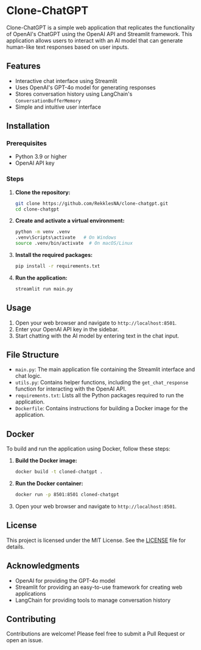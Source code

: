 # Clone-ChatGPT

Clone-ChatGPT is a simple web application that replicates the functionality of OpenAI's ChatGPT using the OpenAI API and Streamlit framework. This application allows users to interact with an AI model that can generate human-like text responses based on user inputs.

## Features

- Interactive chat interface using Streamlit
- Uses OpenAI's GPT-4o model for generating responses
- Stores conversation history using LangChain's `ConversationBufferMemory`
- Simple and intuitive user interface

## Installation

### Prerequisites

- Python 3.9 or higher
- OpenAI API key

### Steps

1. **Clone the repository:**

    ```sh
    git clone https://github.com/RekklesNA/clone-chatgpt.git
    cd clone-chatgpt
    ```

2. **Create and activate a virtual environment:**

    ```sh
    python -m venv .venv
    .venv\Scripts\activate   # On Windows
    source .venv/bin/activate  # On macOS/Linux
    ```

3. **Install the required packages:**

    ```sh
    pip install -r requirements.txt
    ```

4. **Run the application:**

    ```sh
    streamlit run main.py
    ```

## Usage

1. Open your web browser and navigate to `http://localhost:8501`.
2. Enter your OpenAI API key in the sidebar.
3. Start chatting with the AI model by entering text in the chat input.

## File Structure

- `main.py`: The main application file containing the Streamlit interface and chat logic.
- `utils.py`: Contains helper functions, including the `get_chat_response` function for interacting with the OpenAI API.
- `requirements.txt`: Lists all the Python packages required to run the application.
- `Dockerfile`: Contains instructions for building a Docker image for the application.

## Docker

To build and run the application using Docker, follow these steps:

1. **Build the Docker image:**

    ```sh
    docker build -t cloned-chatgpt .
    ```

2. **Run the Docker container:**

    ```sh
    docker run -p 8501:8501 cloned-chatgpt
    ```

3. Open your web browser and navigate to `http://localhost:8501`.

## License

This project is licensed under the MIT License. See the [LICENSE](./LICENSE) file for details.

## Acknowledgments

- OpenAI for providing the GPT-4o model
- Streamlit for providing an easy-to-use framework for creating web applications
- LangChain for providing tools to manage conversation history

## Contributing

Contributions are welcome! Please feel free to submit a Pull Request or open an issue.

